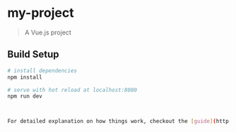 # my-project

> A Vue.js project

## Build Setup

``` bash
# install dependencies
npm install

# serve with hot reload at localhost:8080
npm run dev



For detailed explanation on how things work, checkout the [guide](http://vuejs-templates.github.io/webpack/) and [docs for vue-loader](http://vuejs.github.io/vue-loader).
